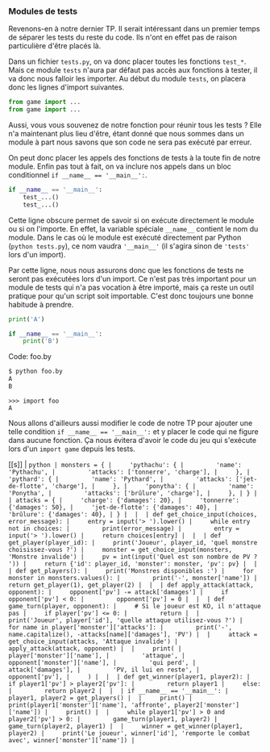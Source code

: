 ### Modules de tests

Revenons-en à notre dernier TP.
Il serait intéressant dans un premier temps de séparer les tests du reste du code.
Ils n'ont en effet pas de raison particulière d'être placés là.

Dans un fichier `tests.py`, on va donc placer toutes les fonctions `test_*`.
Mais ce module `tests` n'aura par défaut pas accès aux fonctions à tester, il va donc nous falloir les importer.
Au début du module `tests`, on placera donc les lignes d'import suivantes.

```python
from game import ...
from game import ...
```

Aussi, vous vous souvenez de notre fonction pour réunir tous les tests ?
Elle n'a maintenant plus lieu d'être, étant donné que nous sommes dans un module à part nous savons que son code ne sera pas exécuté par erreur.

On peut donc placer les appels des fonctions de tests à la toute fin de notre module.
Enfin pas tout à fait, on va inclure nos appels dans un bloc conditionnel `if __name__ == '__main__':`.

```python
if __name__ == '__main__':
    test_...()
    test_...()
```

Cette ligne obscure permet de savoir si on exécute directement le module ou si on l'importe.
En effet, la variable spéciale `__name__` contient le nom du module.
Dans le cas où le module est exécuté directement par Python (`python tests.py`), ce nom vaudra `'__main__'` (il s'agira sinon de `'tests'` lors d'un import).

Par cette ligne, nous nous assurons donc que les fonctions de tests ne seront pas exécutées lors d'un import.
Ce n'est pas très important pour un module de tests qui n'a pas vocation à être importé, mais ça reste un outil pratique pour qu'un script soit importable.
C'est donc toujours une bonne habitude à prendre.

```python
print('A')

if __name__ == '__main__':
    print('B')
```
Code: foo.by

```bash
$ python foo.by
A
B
```

```pycon
>>> import foo
A
```

Nous allons d'ailleurs aussi modifier le code de notre TP pour ajouter une telle condition `if __name__ == '__main__':` et y placer le code qui ne figure dans aucune fonction.
Ça nous évitera d'avoir le code du jeu qui s'exécute lors d'un `import game` depuis les tests.

[[s]]
| ```python
| monsters = {
|     'pythachu': {
|         'name': 'Pythachu',
|         'attacks': ['tonnerre', 'charge'],
|     },
|     'pythard': {
|         'name': 'Pythard',
|         'attacks': ['jet-de-flotte', 'charge'],
|     },
|     'ponytha': {
|         'name': 'Ponytha',
|         'attacks': ['brûlure', 'charge'],
|     },
| }
| 
| attacks = {
|     'charge': {'damages': 20},
|     'tonnerre': {'damages': 50},
|     'jet-de-flotte': {'damages': 40},
|     'brûlure': {'damages': 40},
| }
| 
| 
| def get_choice_input(choices, error_message):
|     entry = input('> ').lower()
|     while entry not in choices:
|         print(error_message)
|         entry = input('> ').lower()
|     return choices[entry]
| 
| 
| def get_player(player_id):
|     print('Joueur', player_id, 'quel monstre choisissez-vous ?')
|     monster = get_choice_input(monsters, 'Monstre invalide')
|     pv = int(input('Quel est son nombre de PV ? '))
|     return {'id': player_id, 'monster': monster, 'pv': pv}
| 
| 
| def get_players():
|     print('Monstres disponibles :')
|     for monster in monsters.values():
|         print('-', monster['name'])
|     return get_player(1), get_player(2)
| 
| 
| def apply_attack(attack, opponent):
|     opponent['pv'] -= attack['damages']
|     if opponent['pv'] < 0:
|         opponent['pv'] = 0
| 
| 
| def game_turn(player, opponent):
|     # Si le joueur est KO, il n'attaque pas
|     if player['pv'] <= 0:
|         return
| 
|     print('Joueur', player['id'], 'quelle attaque utilisez-vous ?')
|     for name in player['monster']['attacks']:
|         print('-', name.capitalize(), -attacks[name]['damages'], 'PV')
| 
|     attack = get_choice_input(attacks, 'Attaque invalide')
|     apply_attack(attack, opponent)
| 
|     print(
|         player['monster']['name'],
|         'attaque',
|         opponent['monster']['name'],
|         'qui perd',
|         attack['damages'],
|         'PV, il lui en reste',
|         opponent['pv'],
|     )
| 
| 
| def get_winner(player1, player2):
|     if player1['pv'] > player2['pv']:
|         return player1
|     else:
|         return player2
| 
| 
| if __name__ == '__main__':
|     player1, player2 = get_players()
| 
|     print()
|     print(player1['monster']['name'], 'affronte', player2['monster']['name'])
|     print()
| 
|     while player1['pv'] > 0 and player2['pv'] > 0:
|         game_turn(player1, player2)
|         game_turn(player2, player1)
| 
|     winner = get_winner(player1, player2)
|     print('Le joueur', winner['id'], 'remporte le combat avec', winner['monster']['name'])
| ```
